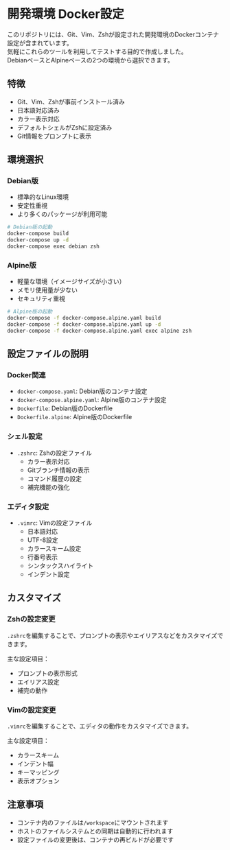 # 開発環境 Docker設定

このリポジトリには、Git、Vim、Zshが設定された開発環境のDockerコンテナ設定が含まれています。  
気軽にこれらのツールを利用してテストする目的で作成しました。  
DebianベースとAlpineベースの2つの環境から選択できます。  

## 特徴

- Git、Vim、Zshが事前インストール済み
- 日本語対応済み
- カラー表示対応
- デフォルトシェルがZshに設定済み
- Git情報をプロンプトに表示

## 環境選択

### Debian版

- 標準的なLinux環境
- 安定性重視
- より多くのパッケージが利用可能

```bash
# Debian版の起動
docker-compose build
docker-compose up -d
docker-compose exec debian zsh
```

### Alpine版

- 軽量な環境（イメージサイズが小さい）
- メモリ使用量が少ない
- セキュリティ重視

```bash
# Alpine版の起動
docker-compose -f docker-compose.alpine.yaml build
docker-compose -f docker-compose.alpine.yaml up -d
docker-compose -f docker-compose.alpine.yaml exec alpine zsh
```

## 設定ファイルの説明

### Docker関連

- `docker-compose.yaml`: Debian版のコンテナ設定
- `docker-compose.alpine.yaml`: Alpine版のコンテナ設定
- `Dockerfile`: Debian版のDockerfile
- `Dockerfile.alpine`: Alpine版のDockerfile

### シェル設定

- `.zshrc`: Zshの設定ファイル
  - カラー表示対応
  - Gitブランチ情報の表示
  - コマンド履歴の設定
  - 補完機能の強化

### エディタ設定

- `.vimrc`: Vimの設定ファイル
  - 日本語対応
  - UTF-8設定
  - カラースキーム設定
  - 行番号表示
  - シンタックスハイライト
  - インデント設定

## カスタマイズ

### Zshの設定変更

`.zshrc`を編集することで、プロンプトの表示やエイリアスなどをカスタマイズできます。

主な設定項目：

- プロンプトの表示形式
- エイリアス設定
- 補完の動作

### Vimの設定変更

`.vimrc`を編集することで、エディタの動作をカスタマイズできます。

主な設定項目：

- カラースキーム
- インデント幅
- キーマッピング
- 表示オプション

## 注意事項

- コンテナ内のファイルは`/workspace`にマウントされます
- ホストのファイルシステムとの同期は自動的に行われます
- 設定ファイルの変更後は、コンテナの再ビルドが必要です
